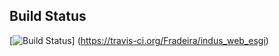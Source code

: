 ## Build Status
[![Build Status](https://travis-ci.org/Fradeira/indus_web_esgi.png)]
(https://travis-ci.org/Fradeira/indus_web_esgi)

